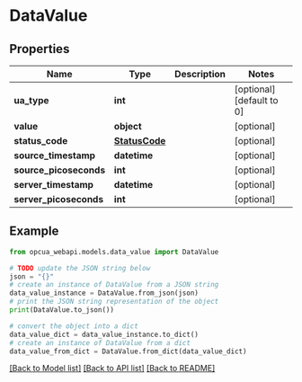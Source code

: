 # DataValue


## Properties

Name | Type | Description | Notes
------------ | ------------- | ------------- | -------------
**ua_type** | **int** |  | [optional] [default to 0]
**value** | **object** |  | [optional] 
**status_code** | [**StatusCode**](StatusCode.md) |  | [optional] 
**source_timestamp** | **datetime** |  | [optional] 
**source_picoseconds** | **int** |  | [optional] 
**server_timestamp** | **datetime** |  | [optional] 
**server_picoseconds** | **int** |  | [optional] 

## Example

```python
from opcua_webapi.models.data_value import DataValue

# TODO update the JSON string below
json = "{}"
# create an instance of DataValue from a JSON string
data_value_instance = DataValue.from_json(json)
# print the JSON string representation of the object
print(DataValue.to_json())

# convert the object into a dict
data_value_dict = data_value_instance.to_dict()
# create an instance of DataValue from a dict
data_value_from_dict = DataValue.from_dict(data_value_dict)
```
[[Back to Model list]](../README.md#documentation-for-models) [[Back to API list]](../README.md#documentation-for-api-endpoints) [[Back to README]](../README.md)


